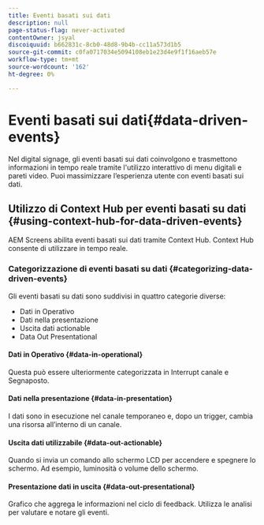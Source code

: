 ```yaml
---
title: Eventi basati sui dati
description: null
page-status-flag: never-activated
contentOwner: jsyal
discoiquuid: b662831c-8cb0-48d8-9b4b-cc11a573d1b5
source-git-commit: c0fa0717034e5094108eb1e23d4e9f1f16aeb57e
workflow-type: tm+mt
source-wordcount: '162'
ht-degree: 0%

---
```



# Eventi basati sui dati{#data-driven-events}

Nel digital signage, gli eventi basati sui dati coinvolgono e trasmettono informazioni in tempo reale tramite l&#39;utilizzo interattivo di menu digitali e pareti video. Puoi massimizzare l’esperienza utente con eventi basati sui dati.

## Utilizzo di Context Hub per eventi basati su dati {#using-context-hub-for-data-driven-events}

AEM Screens abilita eventi basati sui dati tramite Context Hub. Context Hub consente di utilizzare in tempo reale.

### Categorizzazione di eventi basati su dati {#categorizing-data-driven-events}

Gli eventi basati su dati sono suddivisi in quattro categorie diverse:

* Dati in Operativo
* Dati nella presentazione
* Uscita dati actionable
* Data Out Presentational

#### Dati in Operativo {#data-in-operational}

Questa può essere ulteriormente categorizzata in Interrupt canale e Segnaposto.

#### Dati nella presentazione {#data-in-presentation}

I dati sono in esecuzione nel canale temporaneo e, dopo un trigger, cambia una risorsa all’interno di un canale.

#### Uscita dati utilizzabile {#data-out-actionable}

Quando si invia un comando allo schermo LCD per accendere e spegnere lo schermo. Ad esempio, luminosità o volume dello schermo.

#### Presentazione dati in uscita {#data-out-presentational}

Grafico che aggrega le informazioni nel ciclo di feedback. Utilizza le analisi per valutare e notare gli eventi.
